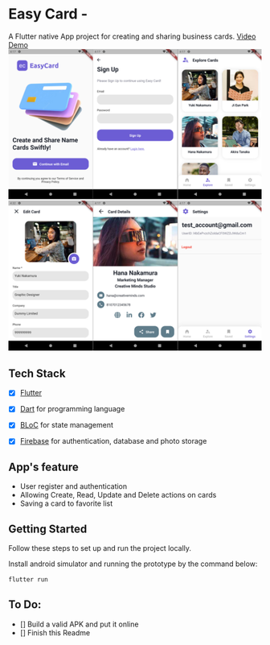 # Easy Card - 

A Flutter native App project for creating and sharing business cards.
[Video Demo](https://youtu.be/J8bEzhNeUBo)
![image for the app](./thumbnail1.jpg)
![image for the app](./thumbnail2.jpg)

## Tech Stack
- [x] [Flutter](https://flutter.dev/)
- [x] [Dart](https://dart.dev/) for programming language
- [x] [BLoC](https://bloclibrary.dev/) for state management
- [x] [Firebase](https://firebase.google.com/) for authentication, database and photo storage


## App's feature
- User register and authentication
- Allowing Create, Read, Update and Delete actions on cards
- Saving a card to favorite list

## Getting Started

Follow these steps to set up and run the project locally.

Install android simulator and running the prototype by the command below:
```bash
flutter run
```

## To Do:
- [] Build a valid APK and put it online
- [] Finish this Readme

